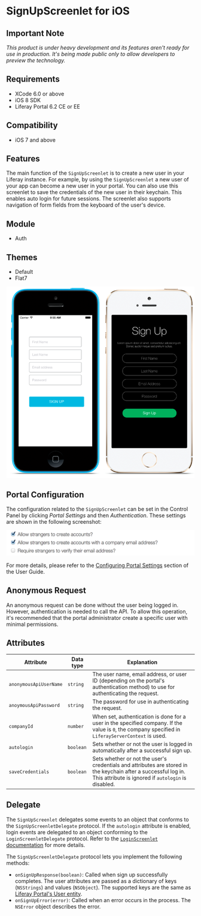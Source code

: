 # SignUpScreenlet for iOS

## Important Note

*This product is under heavy development and its features aren't ready for use in production. It's being made public only to allow developers to preview the technology.*

## Requirements

- XCode 6.0 or above
- iOS 8 SDK
- Liferay Portal 6.2 CE or EE

## Compatibility

- iOS 7 and above

## Features

The main function of the `SignUpScreenlet` is to create a new user in your Liferay instance. For example, by using the `SignUpScreenlet` a new user of your app can become a new user in your portal. You can also use this screenlet to save the credentials of the new user in their keychain. This enables auto login for future sessions. The screenlet also supports navigation of form fields from the keyboard of the user's device.

## Module

- Auth

## Themes

- Default
- Flat7

![The `SignUpScreenlet` with the Default and Flat7 themes.](Images/signup.png)

## Portal Configuration

The configuration related to the `SignUpScreenlet` can be set in the Control Panel by clicking *Portal Settings* and then *Authentication*. These settings are shown in the following screenshot:

![The portal settings related to the `SignUpScreenlet`.](Images/portal-signup.png)

For more details, please refer to the [Configuring Portal Settings](https://www.liferay.com/documentation/liferay-portal/6.2/user-guide/-/ai/portal-settings-liferay-portal-6-2-user-guide-16-en) section of the User Guide.

## Anonymous Request

An anonymous request can be done without the user being logged in. However, authentication is needed to call the API. To allow this operation, it's recommended that the portal administrator create a specific user with minimal permissions.

## Attributes

| Attribute | Data type | Explanation |
|-----------|-----------|-------------| 
|  `anonymousApiUserName` | `string` | The user name, email address, or user ID (depending on the portal's authentication method) to use for authenticating the request. |
|  `anoymousApiPassword` | `string` | The password for use in authenticating the request. |
|  `companyId` | `number` | When set, authentication is done for a user in the specified company. If the value is `0`, the company specified in `LiferayServerContext` is used. |
|  `autologin` | `boolean` | Sets whether or not the user is logged in automatically after a successful sign up. |
|  `saveCredentials` | `boolean` | Sets whether or not the user's credentials and attributes are stored in the keychain after a successful log in. This attribute is ignored if `autologin` is disabled. |

## Delegate

The `SignUpScreenlet` delegates some events to an object that conforms to the `SignUpScreenletDelegate` protocol. If the `autologin` attribute is enabled, login events are delegated to an object conforming to the `LoginScreenletDelegate` protocol. Refer to the [`LoginScreenlet` documentation](LoginScreenlet.md) for more details.

The `SignUpScreenletDelegate` protocol lets you implement the following methods:

- `onSignUpResponse(boolean)`: Called when sign up successfully completes. The user attributes are passed as a dictionary of keys (`NSStrings`) and values (`NSObject`). The supported keys are the same as [Liferay Portal's User entity](https://github.com/liferay/liferay-portal/blob/6.2.x/portal-impl/src/com/liferay/portal/service.xml#L2227).
- `onSignUpError(error)`: Called when an error occurs in the process. The `NSError` object describes the error.

